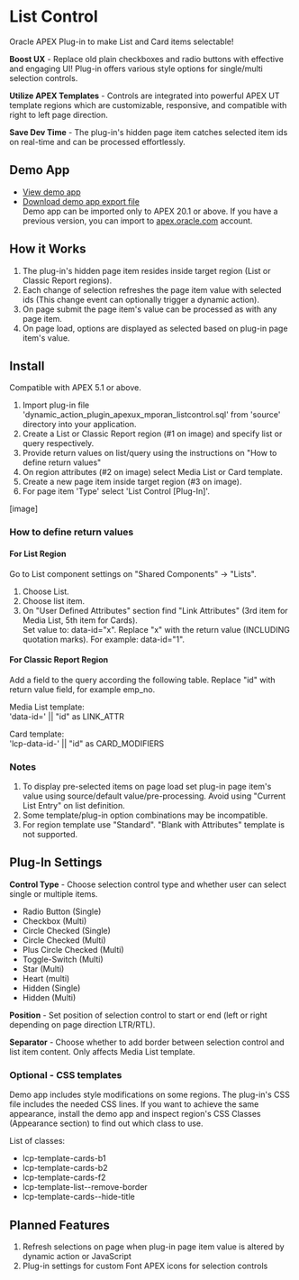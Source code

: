# List Control

Oracle APEX Plug-in to make List and Card items selectable!

**Boost UX** - Replace old plain checkboxes and radio buttons with effective and engaging UI! Plug-in offers various style options for single/multi selection controls.

**Utilize APEX Templates** - Controls are integrated into powerful APEX UT template regions which are customizable, responsive, and compatible with right to left page direction.

**Save Dev Time** - The plug-in's hidden page item catches selected item ids on real-time and can be processed effortlessly.


## Demo App

- [View demo app](#)
- [Download demo app export file](#)  
Demo app can be imported only to APEX 20.1 or above. If you have a previous version, you can import to [apex.oracle.com](https://apex.oracle.com/en/) account.

## How it Works

1.  The plug-in's hidden page item resides inside target region (List or Classic Report regions).
2.  Each change of selection refreshes the page item value with selected ids (This change event can optionally trigger a dynamic action).
3.  On page submit the page item's value can be processed as with any page item.
4.  On page load, options are displayed as selected based on plug-in page item's value.

## Install

Compatible with APEX 5.1 or above.

1.  Import plug-in file 'dynamic_action_plugin_apexux_mporan_listcontrol.sql' from 'source' directory into your application.
2.  Create a List or Classic Report region (#1 on image) and specify list or query respectively.
3.  Provide return values on list/query using the instructions on "How to define return values"
4.  On region attributes (#2 on image) select Media List or Card template.
5.  Create a new page item inside target region (#3 on image).
6.  For page item 'Type' select 'List Control [Plug-In]'.

[image]

### How to define return values

#### For List Region
Go to List component settings on "Shared Components" -> "Lists".
1.  Choose List.
2.  Choose list item.
3.  On "User Defined Attributes" section find "Link Attributes" (3rd item for Media List, 5th item for Cards).  
    Set value to: data-id="x". Replace "x" with the return value (INCLUDING quotation marks). For example: data-id="1".

#### For Classic Report Region
Add a field to the query according the following table. Replace "id" with return value field, for example emp_no.

Media List template:  
'data-id=' || "id"  as LINK_ATTR

Card template:  
'lcp-data-id-' || "id" as CARD_MODIFIERS

### Notes

1. To display pre-selected items on page load set plug-in page item's value using source/default value/pre-processing. Avoid using "Current List Entry" on list definition.
2. Some template/plug-in option combinations may be incompatible. 
3. For region template use "Standard". "Blank with Attributes" template is not supported.

## Plug-In Settings

**Control Type** - Choose selection control type and whether user can select single or multiple items.

-   Radio Button (Single)
-   Checkbox (Multi)
-   Circle Checked (Single)
-   Circle Checked (Multi)
-   Plus Circle Checked (Multi)
-   Toggle-Switch (Multi)
-   Star (Multi)
-   Heart (multi)
-   Hidden (Single)
-   Hidden (Multi)

**Position** - Set position of selection control to start or end (left or right depending on page direction LTR/RTL). 

**Separator** - Choose whether to add border between selection control and list item content. Only affects Media List template.

### Optional - CSS templates
Demo app includes style modifications on some regions. The plug-in's CSS file includes the needed CSS lines. If you want to achieve the same appearance, install the demo app and inspect region's CSS Classes (Appearance section) to find out which class to use.

List of classes:

-   lcp-template-cards-b1
-   lcp-template-cards-b2
-   lcp-template-cards-f2
-   lcp-template-list--remove-border
-   lcp-template-cards--hide-title

## Planned Features
1.  Refresh selections on page when plug-in page item value is altered by dynamic action or JavaScript
1.  Plug-in settings for custom Font APEX icons for selection controls
